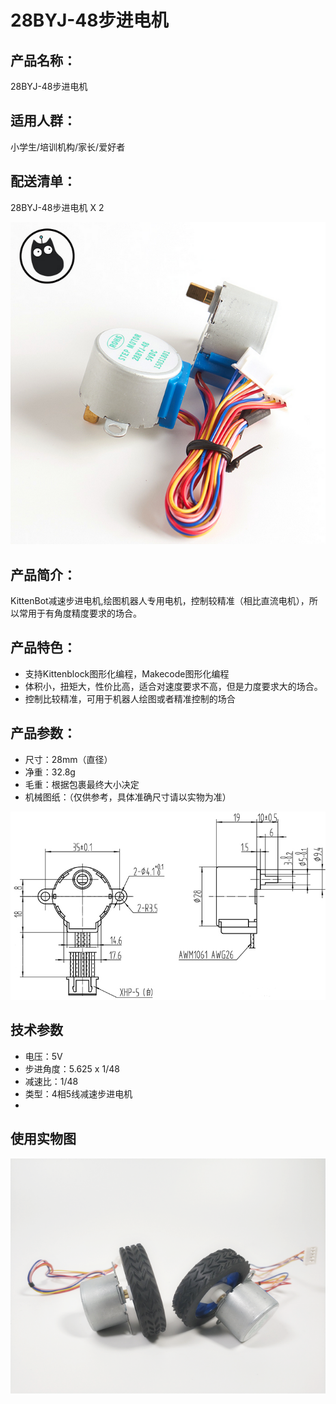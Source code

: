 # 28BYJ-48步进电机   

## 产品名称：   
28BYJ-48步进电机   


## 适用人群：   

小学生/培训机构/家长/爱好者   


## 配送清单：   
28BYJ-48步进电机 X 2   

![](./chicun/步进电机.png)   


## 产品简介：   

KittenBot减速步进电机,绘图机器人专用电机，控制较精准（相比直流电机），所以常用于有角度精度要求的场合。   


## 产品特色：   

- 支持Kittenblock图形化编程，Makecode图形化编程   
- 体积小，扭矩大，性价比高，适合对速度要求不高，但是力度要求大的场合。   
- 控制比较精准，可用于机器人绘图或者精准控制的场合   

## 产品参数：   
- 尺寸：28mm（直径）   
- 净重：32.8g   
- 毛重：根据包裹最终大小决定   
- 机械图纸：（仅供参考，具体准确尺寸请以实物为准）   


![](./chicun/2.png)   


## 技术参数   
- 电压：5V   
- 步进角度：5.625 x 1/48   
- 减速比：1/48   
- 类型：4相5线减速步进电机   
- 
## 使用实物图   

![](./chicun/橡胶轮使用2.png)   

